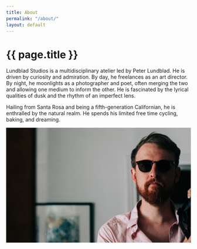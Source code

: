 ```yaml
---
title: About
permalink: "/about/"
layout: default
---
```


# {{ page.title }}
Lundblad Studios is a multidisciplinary atelier led by Peter Lundblad. He is driven by curiosity and admiration. By day, he freelances as an art director. By night, he moonlights as a photographer and poet, often merging the two and allowing one medium to inform the other. He is fascinated by the lyrical qualities of dusk and the rhythm of an imperfect lens.

Hailing from Santa Rosa and being a fifth-generation Californian, he is enthralled by the natural realm. He spends his limited free time cycling, baking, and dreaming.

<section>
    <img class="hero-photo" src="/assets/images/2023/IMG_1135-crop.jpg" alt="portrait of peter with sunglass">
</section>


